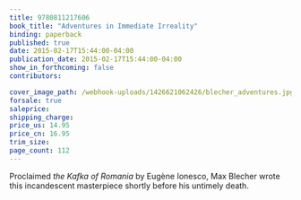 ```yaml
---
title: 9780811217606
book_title: "Adventures in Immediate Irreality"
binding: paperback
published: true
date: 2015-02-17T15:44:00-04:00
publication_date: 2015-02-17T15:44:00-04:00
show_in_forthcoming: false
contributors:

cover_image_path: /webhook-uploads/1426621062426/blecher_adventures.jpg
forsale: true
saleprice:
shipping_charge:
price_us: 14.95
price_cn: 16.95
trim_size:
page_count: 112
---
```

Proclaimed _the Kafka of Romania_ by Eugène Ionesco, Max Blecher wrote this incandescent masterpiece shortly before his untimely death.

